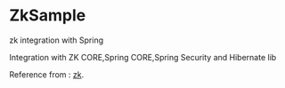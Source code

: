 # ZkSample
zk integration with Spring 

Integration with ZK CORE,Spring CORE,Spring Security and Hibernate lib


Reference from : [zk](https://www.zkoss.org/).